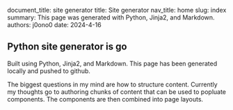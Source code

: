 document_title: site generator
title:   Site generator
nav_title: home
slug: index
summary: This page was generated with Python, Jinja2, and Markdown.
authors: j0ono0
date:    2024-4-16

## Python site generator is go

Built using Python, Jinja2, and Markdown. This page has been generated locally and pushed to github.

The biggest questions in my mind are how to structure content. Currently my thoughts go to authoring chunks of content that can be used to popluate components. The components are then combined into page layouts.
